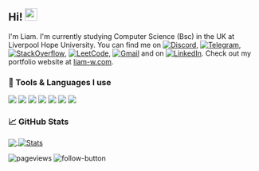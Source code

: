 
## Hi! <img src="https://c.tenor.com/Wx9IEmZZXSoAAAAi/hi.gif" width="25" height="25">

I'm Liam. I'm currently studying Computer Science (Bsc) in the UK at Liverpool Hope University. You can find me on [![Discord][1]][1.1], [![Telegram][2]][2.1], [![StackOverflow][5]][5.1], [![LeetCode][6]][6.1], [![Gmail][3]][3.1] and on [![LinkedIn][4]][4.1]. Check out my portfolio website at <a href="https://liam-w.com"> liam-w.com</a>.


### 🔧 Tools & Languages I use
![](https://img.shields.io/badge/Windows-informational?style=flat&logo=windows&logoColor=white)
![](https://img.shields.io/badge/LinuxMint-informational?style=flat&logo=LinuxMint&logoColor=white)
![](https://img.shields.io/badge/-JetBrains-informational?style=flat&logo=JetBrains&logoColor=white)
![](https://img.shields.io/badge/-Java-informational?style=flat&logo=java&logoColor=white)
![](https://img.shields.io/badge/-Python-informational?style=flat&logo=python&logoColor=white)
![](https://img.shields.io/badge/-C++-informational?style=flat&logo=c++&logoColor=white)
![](https://img.shields.io/badge/-Bash-informational?style=flat&logo=gnu-bash&logoColor=white)

### &#x1f4c8; GitHub Stats
<a href="https://github.com/Liam-Weitzel/Liam-Weitzel">
  <img align="center" src="https://github-readme-stats.vercel.app/api/top-langs/?username=Liam-Weitzel&title_color=ffffff&text_color=c9cacc&icon_color=4f7cba&bg_color=11161d&hide_title=true&layout=default&langs_count=3&hide_border=true&hide=javascript,html,css"/>
</a>
<a href="https://github.com/Liam-Weitzel/Liam-Weitzel">
  <img align="center" src="https://github-readme-stats.vercel.app/api?username=Liam-Weitzel&show_icons=true&line_height=27&count_private=true&title_color=4f7cba&text_color=c9cacc&icon_color=4f7cba&bg_color=11161d&include_all_commits=true&hide_title=true&hide_rank=false&hide_border=true" alt="Stats"/>
</a>

<a></a>

![pageviews](https://visitor-badge.glitch.me/badge?page_id=Liam-Weitzel)
![follow-button](https://img.shields.io/github/followers/Liam-Weitzel?label=follow%20mee%21&style=social)

<!-- links to social media icons -->

[1]: https://i.imgur.com/LE3JSWI.png (discord icon)
[2]: https://i.imgur.com/Y8g3akO.png (telegram icon)
[3]: https://i.imgur.com/Oy5eMls.png (gmail icon)
[4]: https://i.imgur.com/8SInFes.png (linkedin icon)
[5]: https://i.imgur.com/mqGwB1p.png (stackoverflow icon)
[6]: https://i.imgur.com/aSP9cRE.png (leetcode icon)

<!-- links to your social media accounts -->

[1.1]: https://discordapp.com/users/137210911134973952
[2.1]: https://t.me/LiamWeitzel
[3.1]: mailto:liam.weitzel@gmail.com
[4.1]: https://www.linkedin.com/in/liam-weitzel-b831b51a5/
[5.1]: https://stackoverflow.com/users/8452769/liam-weitzel?tab=profile
[6.1]: https://leetcode.com/Liam-W/
